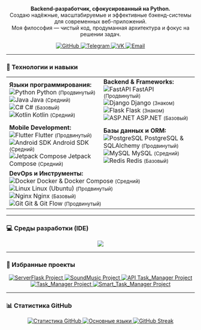 

<div align="center">
  <p>
    <strong>Backend-разработчик, сфокусированный на Python.</strong><br/>
    Создаю надёжные, масштабируемые и эффективные бэкенд-системы для современных веб-приложений.<br/>
    Моя философия — чистый код, продуманная архитектура и фокус на решении задач.
  </p>
</div>

<div align="center">
  <a href="https://github.com/jeived2077" target="_blank">
    <img src="https://img.shields.io/badge/GitHub-181717?style=for-the-badge&logo=github&logoColor=white" alt="GitHub"
>
  </a>
  <a href="https://t.me/jeived" target="_blank">
    <img src="https://img.shields.io/badge/Telegram-26A5E4?style=for-the-badge&logo=telegram&logoColor=white" alt="Telegram">
  </a>
  <a href="https://vk.com/jeived" target="_blank">
    <img src="https://img.shields.io/badge/VK-0077FF?style=for-the-badge&logo=vk&logoColor=white" alt="VK">
  </a>
  <a href="mailto:jeived777@yandex.ru" target="_blank">
    <img src="https://img.shields.io/badge/Yandex-FF0000?style=for-the-badge&logo=yandex&logoColor=white" alt="Email">
  </a>
</div>

---

### 🚀 Технологии и навыки

<table>
  <tr>
    <td width="50%">
      <strong>Языки программирования:</strong><br/>
      <img src="https://skillicons.dev/icons?i=python" alt="Python" /> Python <small>(Продвинутый)</small><br/>
      <img src="https://skillicons.dev/icons?i=java" alt="Java" /> Java <small>(Средний)</small><br/>
      <img src="https://skillicons.dev/icons?i=cs" alt="C#" /> C# <small>(Базовый)</small><br/>
      <img src="https://skillicons.dev/icons?i=kotlin" alt="Kotlin" /> Kotlin <small>(Средний)</small>
    </td>
    <td width="50%">
      <strong>Backend & Frameworks:</strong><br/>
      <img src="https://skillicons.dev/icons?i=fastapi" alt="FastAPI" /> FastAPI <small>(Продвинутый)</small><br/>
      <img src="https://skillicons.dev/icons?i=django" alt="Django" /> Django <small>(Знаком)</small><br/>
      <img src="https://skillicons.dev/icons?i=flask" alt="Flask" /> Flask <small>(Знаком)</small><br/>
      <img src="https://skillicons.dev/icons?i=dotnet" alt="ASP.NET" /> ASP.NET <small>(Базовый)</small>
    </td>
  </tr>
  <tr>
    <td width="50%">
      <strong>Mobile Development:</strong><br/>
      <img src="https://skillicons.dev/icons?i=flutter" alt="Flutter" /> Flutter <small>(Продвинутый)</small><br/>
      <img src="https://skillicons.dev/icons?i=androidstudio" alt="Android SDK" /> Android SDK <small>(Средний)</small><br/>
      <img src="https://skillicons.dev/icons?i=jetpackcompose" alt="Jetpack Compose" /> Jetpack Compose <small>(Средний)</small>
    </td>
    <td width="50%">
      <strong>Базы данных и ORM:</strong><br/>
      <img src="https://skillicons.dev/icons?i=postgresql" alt="PostgreSQL" /> PostgreSQL & SQLAlchemy <small>(Продвинутый)</small><br/>
      <img src="https://skillicons.dev/icons?i=mysql" alt="MySQL" /> MySQL <small>(Средний)</small><br/>
      <img src="https://skillicons.dev/icons?i=redis" alt="Redis" /> Redis <small>(Базовый)</small>
    </td>
  </tr>
  <tr>
    <td colspan="2">
      <strong>DevOps и Инструменты:</strong><br/>
      <img src="https://skillicons.dev/icons?i=docker" alt="Docker" /> Docker & Docker Compose <small>(Средний)</small><br/>
      <img src="https://skillicons.dev/icons?i=linux" alt="Linux" /> Linux (Ubuntu) <small>(Продвинутый)</small><br/>
      <img src="https://skillicons.dev/icons?i=nginx" alt="Nginx" /> Nginx <small>(Базовый)</small><br/>
      <img src="https://skillicons.dev/icons?i=git" alt="Git" /> Git & Git Flow <small>(Продвинутый)</small>
    </td>
  </tr>
</table>

---

### 💻 Среды разработки (IDE)

<div align="center">
  <img src="https://skillicons.dev/icons?i=pycharm,idea,androidstudio,visualstudio" />
</div>

---

### 📂 Избранные проекты

<div align="center">
   <a href="https://github.com/jeived2077/ServerFlask-master" target="_blank">
    <img src="" alt="ServerFlask Project">
  </a>
  <a href="https://github.com/jeived2077/SoundMusic-Course-Work-WPF-" target="_blank">
    <img src="" alt="SoundMusic Project">
  </a>
  <a href="https://github.com/jeived2077/FastApiTaskManager" target="_blank">
    <img src="" alt="API Task_Manager Project">
  </a>
  <a href="https://github.com/jeived2077/TaskManagerFrontedFlutter" target="_blank">
    <img src="" alt="Task_Manager Project">
  </a>
  <a href="https://github.com/jeived2077/SmartTaskManager" target="_blank">
    <img src="" alt="Smart_Task_Manager Project">
  </a>
</div>

---

### 📊 Статистика GitHub

<div align="center">
  <a href="https://github.com/anuraghazra/github-readme-stats" target="_blank">
    <img src="https://github-readme-stats.vercel.app/api?username=jeived2077&show_icons=true&theme=tokyonight&include_all_commits=true&count_private=true" alt="Статистика GitHub">
  </a>
  <a href="https://github.com/anuraghazra/github-readme-stats" target="_blank">
    <img src="https://github-readme-stats.vercel.app/api/top-langs/?username=jeived2077&layout=compact&langs_count=8&theme=tokyonight" alt="Основные языки">
  </a>
  <a href="https://github.com/anuraghazra/github-readme-stats" target="_blank">
    <img src="https://github-readme-streak-stats.herokuapp.com/?user=jeived2077&theme=dark" alt="GitHub Streak" />
  </a>
</div>
